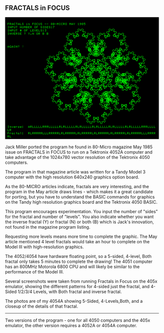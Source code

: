 FRACTALS in FOCUS
-------
![Fractal Screenshot](./Screenshots/Fractal_7-Sides_3-Levels%2CBoth.png)

Jack Miller ported the program he found in 80-Micro magazine May 1985 issue on FRACTALS in FOCUS to run on a Tektronix 4052A computer and take advantage of the 1024x780 vector resolution of the Tektronix 4050 computers.

The program in that magazine article was written for a Tandy Model 3 computer with the high resolution 640x240 graphics option board.

As the 80-MICRO articles indicate, fractals are very interesting, and the program in the May article draws lines - which makes it a great candidate for porting, but you have to understand the BASIC commands for graphics on the Tandy high resolution graphics board and the Tektronix 4050 BASIC.

This program encourages experimentation.  You input the number of "sides" for the fractal and number of "levels".  You also indicate whether you want the inverse fractal (Y) or fractal (N) or both (B) which is Jack's innovation, not found in the magazine program listing.

Requesting more levels means more time to complete the graphic.  The May article mentioned 4 level fractals would take an hour to complete on the Model III with high-resolution graphics.

The 4052/4054 have hardware floating point, so a 5-sided, 4-level, Both fractal only takes 5 minutes to complete the drawing!  The 4051 computer has an 800MHz Motorola 6800 CPU and will likely be similar to the performance of the Model III.

Several screenshots were taken from running Fractals in Focus on the 405x emulator, showing the different patterns for 4-sided just the fractal, and 4-Sided 1/2/3/4 Levels, with Both fractal and inverse fractal.

The photos are of my 4054A showing 5-Sided, 4-Levels,Both, and a closeup of the details of that fractal.

--------------
Two versions of the program - one for all 4050 computers and the 405x emulator, the other version requires a 4052A or 4054A computer.

